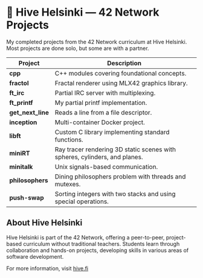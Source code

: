 # 🐝 Hive Helsinki — 42 Network Projects

My completed projects from the 42 Network curriculum at Hive Helsinki. Most projects are done solo, but some are with a partner.

| Project         | Description                                               |
|-----------------|-----------------------------------------------------------|
| **cpp**         | C++ modules covering foundational concepts.               |
| **fractol**     | Fractal renderer using MLX42 graphics library.            |
| **ft_irc**      | Partial IRC server with multiplexing.                      |
| **ft_printf**   | My partial printf implementation.                          |
| **get_next_line** | Reads a line from a file descriptor.                      |
| **inception**   | Multi-container Docker project.                            |
| **libft**       | Custom C library implementing standard functions.         |
| **miniRT**      | Ray tracer rendering 3D static scenes with spheres, cylinders, and planes. |
| **minitalk**    | Unix signals-based communication.                          |
| **philosophers**| Dining philosophers problem with threads and mutexes.     |
| **push-swap**   | Sorting integers with two stacks and using special operations. |


## About Hive Helsinki

Hive Helsinki is part of the 42 Network, offering a peer-to-peer, project-based curriculum without traditional teachers. Students learn through collaboration and hands-on projects, developing skills in various areas of software development.

For more information, visit [hive.fi](https://www.hive.fi/en)
